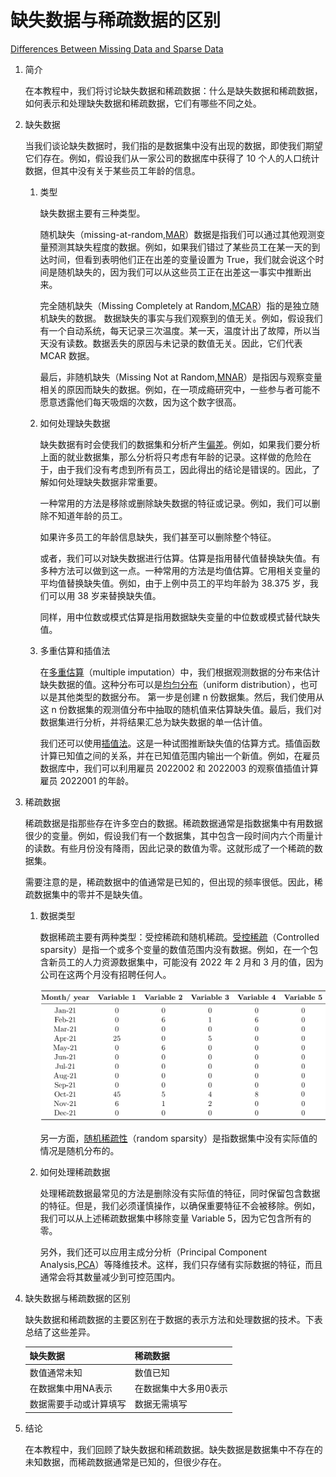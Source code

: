 # 缺失数据与稀疏数据的区别

[Differences Between Missing Data and Sparse Data](https://www.baeldung.com/cs/missing-vs-sparse-data)

1. 简介

    在本教程中，我们将讨论缺失数据和稀疏数据：什么是缺失数据和稀疏数据，如何表示和处理缺失数据和稀疏数据，它们有哪些不同之处。

2. 缺失数据

    当我们谈论缺失数据时，我们指的是数据集中没有出现的数据，即使我们期望它们存在。例如，假设我们从一家公司的数据库中获得了 10 个人的人口统计数据，但其中没有关于某些员工年龄的信息。

    1. 类型

        缺失数据主要有三种类型。

        随机缺失（missing-at-random,[MAR](https://www-users.york.ac.uk/~mb55/intro/typemiss4.htm)）数据是指我们可以通过其他观测变量预测其缺失程度的数据。例如，如果我们错过了某些员工在某一天的到达时间，但看到表明他们正在出差的变量设置为 True，我们就会说这个时间是随机缺失的，因为我们可以从这些员工正在出差这一事实中推断出来。

        完全随机缺失（Missing Completely at Random,[MCAR](https://www-users.york.ac.uk/~mb55/intro/typemiss4.htm)）指的是独立随机缺失的数据。 数据缺失的事实与我们观察到的值无关。例如，假设我们有一个自动系统，每天记录三次温度。某一天，温度计出了故障，所以当天没有读数。数据丢失的原因与未记录的数值无关。因此，它们代表 MCAR 数据。

        最后，非随机缺失（Missing Not at Random,[MNAR](https://www-users.york.ac.uk/~mb55/intro/typemiss4.htm)）是指因与观察变量相关的原因而缺失的数据。例如，在一项成瘾研究中，一些参与者可能不愿意透露他们每天吸烟的次数，因为这个数字很高。

    2. 如何处理缺失数据

        缺失数据有时会使我们的数据集和分析产生[偏差](https://www.baeldung.com/cs/machine-learning-biases#what_is_bias_and_why_should_we_care)。例如，如果我们要分析上面的就业数据集，那么分析将只考虑有年龄的记录。这样做的危险在于，由于我们没有考虑到所有员工，因此得出的结论是错误的。因此，了解如何处理缺失数据非常重要。

        一种常用的方法是移除或删除缺失数据的特征或记录。例如，我们可以删除不知道年龄的员工。

        如果许多员工的年龄信息缺失，我们甚至可以删除整个特征。

        或者，我们可以对缺失数据进行估算。估算是指用替代值替换缺失值。有多种方法可以做到这一点。一种常用的方法是均值估算。它用相关变量的平均值替换缺失值。例如，由于上例中员工的平均年龄为 38.375 岁，我们可以用 38 岁来替换缺失值。

        同样，用中位数或模式估算是指用数据缺失变量的中位数或模式替代缺失值。

    3. 多重估算和插值法

        在[多重估算](https://stats.oarc.ucla.edu/stata/seminars/mi_in_stata_pt1_new/)（multiple imputation）中，我们根据观测数据的分布来估计缺失数据的值。这种分布可以是[均匀分布](https://www.baeldung.com/cs/uniform-to-normal-distribution)（uniform distribution），也可以是其他类型的数据分布。 第一步是创建 n 份数据集。然后，我们使用从这 n 份数据集的观测值分布中抽取的随机值来估算缺失值。最后，我们对数据集进行分析，并将结果汇总为缺失数据的单一估计值。

        我们还可以使用[插值法](https://www.baeldung.com/cs/interpolation-vs-regression#the-concept-of-interpolation)。这是一种试图推断缺失值的估算方式。插值函数计算已知值之间的关系，并在已知值范围内输出一个新值。例如，在雇员数据库中，我们可以利用雇员 2022002 和 2022003 的观察值插值计算雇员 2022001 的年龄。

3. 稀疏数据

    稀疏数据是指那些存在许多空白的数据。稀疏数据通常是指数据集中有用数据很少的变量。例如，假设我们有一个数据集，其中包含一段时间内六个雨量计的读数。有些月份没有降雨，因此记录的数值为零。这就形成了一个稀疏的数据集。

    需要注意的是，稀疏数据中的值通常是已知的，但出现的频率很低。因此，稀疏数据集中的零并不是缺失值。

    1. 数据类型

        数据稀疏主要有两种类型：受控稀疏和随机稀疏。[受控稀疏](https://docs.oracle.com/cd/A91202_01/901_doc/olap.901/a86720/esdatao6.htm)（Controlled sparsity）是指一个或多个变量的数值范围内没有数据。例如，在一个包含新员工的人力资源数据集中，可能没有 2022 年 2 月和 3 月的值，因为公司在这两个月没有招聘任何人。

        ![Human resources data](pic/Human_Resources_Sparse_Dataset.png)

        另一方面，[随机稀疏性](https://docs.oracle.com/cd/A91202_01/901_doc/olap.901/a86720/esdatao6.htm)（random sparsity）是指数据集中没有实际值的情况是随机分布的。

    2. 如何处理稀疏数据

        处理稀疏数据最常见的方法是删除没有实际值的特征，同时保留包含数据的特征。但是，我们必须谨慎操作，以确保重要特征不会被移除。例如，我们可以从上述稀疏数据集中移除变量 Variable 5，因为它包含所有的零。

        另外，我们还可以应用主成分分析（Principal Component Analysis,[PCA](https://www.baeldung.com/cs/principal-component-analysis)）等降维技术。这样，我们只存储有实际数据的特征，而且通常会将其数量减少到可控范围内。

4. 缺失数据与稀疏数据的区别

    缺失数据和稀疏数据的主要区别在于数据的表示方法和处理数据的技术。下表总结了这些差异。

    | 缺失数据        | 稀疏数据        |
    |-------------|-------------|
    | 数值通常未知      | 数值已知        |
    | 在数据集中用NA表示  | 在数据集中大多用0表示 |
    | 数据需要手动或计算填写 | 数据无需填写      |

5. 结论

    在本教程中，我们回顾了缺失数据和稀疏数据。缺失数据是数据集中不存在的未知数据，而稀疏数据通常是已知的，但很少存在。
